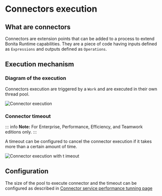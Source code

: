 # Connectors execution

## What are connectors

Connectors are extension points that can be added to a process to extend Bonita Runtime capabilities. They are a piece of code having inputs defined as `Expressions` and outputs defined as `Operations`.

## Execution mechanism


### Diagram of the execution

Connectors execution are triggered by a `Work` and are executed in their own thread pool.

![Connector execution](images/connector_execution.png)


### Connector timeout

::: info
**Note:** For Enterprise, Performance, Efficiency, and Teamwork editions only.
:::

A timeout can be configured to cancel the connector execution if it takes more than a certain amount of time.

![Connector execution with t imeout](images/connector_execution_timeout.png)

## Configuration

The size of the pool to execute connector and the timeout can be configured as described in [Connector service performance tunning page](performance-tunning.ms#connector_service)
